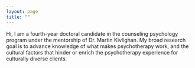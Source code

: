 ```yaml
---
layout: page
title: ""
---
```

Hi, I am a fourth-year doctoral candidate in the counseling psychology program under the mentorship of Dr. Martin Kivlighan. My broad research goal is to advance knowledge of what makes psychotherapy work, and the cultural factors that hinder or enrich the psychotherapy experience for culturally diverse clients.

